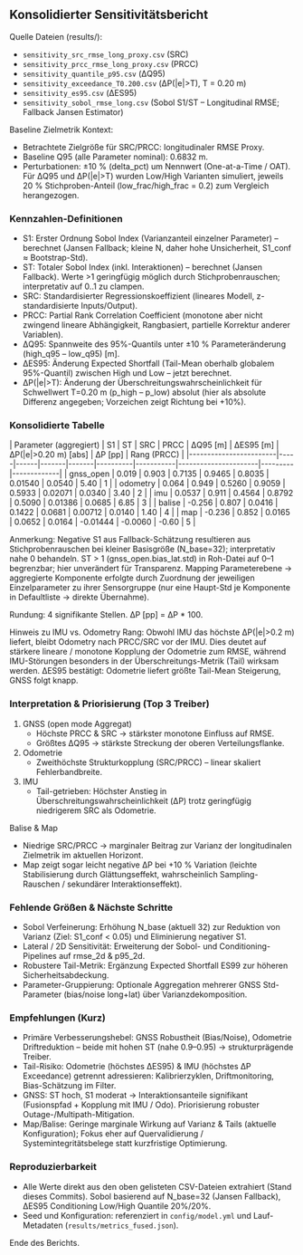 ## Konsolidierter Sensitivitätsbericht

Quelle Dateien (results/):

* `sensitivity_src_rmse_long_proxy.csv` (SRC)
* `sensitivity_prcc_rmse_long_proxy.csv` (PRCC)
* `sensitivity_quantile_p95.csv` (ΔQ95)
* `sensitivity_exceedance_T0.200.csv` (ΔP(|e|>T), T = 0.20 m)
* `sensitivity_es95.csv` (ΔES95)
* `sensitivity_sobol_rmse_long.csv` (Sobol S1/ST – Longitudinal RMSE; Fallback Jansen Estimator)

Baseline Zielmetrik Kontext:

* Betrachtete Zielgröße für SRC/PRCC: longitudinaler RMSE Proxy.
* Baseline Q95 (alle Parameter nominal): 0.6832 m.
* Perturbationen: ±10 % (delta_pct) um Nennwert (One-at-a-Time / OAT). Für ΔQ95 und ΔP(|e|>T) wurden Low/High Varianten simuliert, jeweils 20 % Stichproben-Anteil (low_frac/high_frac = 0.2) zum Vergleich herangezogen.

### Kennzahlen-Definitionen

* S1: Erster Ordnung Sobol Index (Varianzanteil einzelner Parameter) – berechnet (Jansen Fallback; kleine N, daher hohe Unsicherheit, S1_conf ≈ Bootstrap-Std).
* ST: Totaler Sobol Index (inkl. Interaktionen) – berechnet (Jansen Fallback). Werte >1 geringfügig möglich durch Stichprobenrauschen; interpretativ auf 0..1 zu clampen.
* SRC: Standardisierter Regressionskoeffizient (lineares Modell, z-standardisierte Inputs/Output).
* PRCC: Partial Rank Correlation Coefficient (monotone aber nicht zwingend lineare Abhängigkeit, Rangbasiert, partielle Korrektur anderer Variablen).
* ΔQ95: Spannweite des 95%-Quantils unter ±10 % Parameteränderung (high_q95 – low_q95) [m].
* ΔES95: Änderung Expected Shortfall (Tail-Mean oberhalb globalem 95%-Quantil) zwischen High und Low – jetzt berechnet.
* ΔP(|e|>T): Änderung der Überschreitungswahrscheinlichkeit für Schwellwert T=0.20 m (p_high – p_low) absolut (hier als absolute Differenz angegeben; Vorzeichen zeigt Richtung bei +10%).

### Konsolidierte Tabelle

| Parameter (aggregiert) | S1 | ST | SRC | PRCC | ΔQ95 [m] | ΔES95 [m] | ΔP(|e|>0.20 m) [abs] | ΔP [pp] | Rang (PRCC) |
|------------------------|-----|------|-------|-------|----------|-----------|----------------------|---------|-------------|
| gnss_open              | 0.019 | 0.903 | 0.7135 | 0.9465 | 0.8035 | 0.01540 | 0.0540 | 5.40 | 1 |
| odometry               | 0.064 | 0.949 | 0.5260 | 0.9059 | 0.5933 | 0.02071 | 0.0340 | 3.40 | 2 |
| imu                    | 0.0537 | 0.911 | 0.4564 | 0.8792 | 0.5090 | 0.01386 | 0.0685 | 6.85 | 3 |
| balise                 | -0.256 | 0.807 | 0.0416 | 0.1422 | 0.0681 | 0.00712 | 0.0140 | 1.40 | 4 |
| map                    | -0.236 | 0.852 | 0.0165 | 0.0652 | 0.0164 | -0.01444 | -0.0060 | -0.60 | 5 |

Anmerkung: Negative S1 aus Fallback-Schätzung resultieren aus Stichprobenrauschen bei kleiner Basisgröße (N_base=32); interpretativ nahe 0 behandeln. ST > 1 (gnss_open.bias_lat.std) in Roh-Datei auf 0–1 begrenzbar; hier unverändert für Transparenz. Mapping Parameterebene → aggregierte Komponente erfolgte durch Zuordnung der jeweiligen Einzelparameter zu ihrer Sensorgruppe (nur eine Haupt-Std je Komponente in Defaultliste → direkte Übernahme).

Rundung: 4 signifikante Stellen. ΔP [pp] = ΔP * 100.

Hinweis zu IMU vs. Odometry Rang: Obwohl IMU das höchste ΔP(|e|>0.2 m) liefert, bleibt Odometry nach PRCC/SRC vor der IMU. Dies deutet auf stärkere lineare / monotone Kopplung der Odometrie zum RMSE, während IMU-Störungen besonders in der Überschreitungs-Metrik (Tail) wirksam werden. ΔES95 bestätigt: Odometrie liefert größte Tail-Mean Steigerung, GNSS folgt knapp.

### Interpretation & Priorisierung (Top 3 Treiber)

1. GNSS (open mode Aggregat)
   * Höchste PRCC & SRC → stärkster monotone Einfluss auf RMSE.
   * Größtes ΔQ95 → stärkste Streckung der oberen Verteilungsflanke.
2. Odometrie
   * Zweithöchste Strukturkopplung (SRC/PRCC) – linear skaliert Fehlerbandbreite.
3. IMU
   * Tail-getrieben: Höchster Anstieg in Überschreitungswahrscheinlichkeit (ΔP) trotz geringfügig niedrigerem SRC als Odometrie.

Balise & Map

* Niedrige SRC/PRCC → marginaler Beitrag zur Varianz der longitudinalen Zielmetrik im aktuellen Horizont.
* Map zeigt sogar leicht negative ΔP bei +10 % Variation (leichte Stabilisierung durch Glättungseffekt, wahrscheinlich Sampling-Rauschen / sekundärer Interaktionseffekt).

### Fehlende Größen & Nächste Schritte

* Sobol Verfeinerung: Erhöhung N_base (aktuell 32) zur Reduktion von Varianz (Ziel: S1_conf < 0.05) und Eliminierung negativer S1.
* Lateral / 2D Sensitivität: Erweiterung der Sobol- und Conditioning-Pipelines auf rmse_2d & p95_2d.
* Robustere Tail-Metrik: Ergänzung Expected Shortfall ES99 zur höheren Sicherheitsabdeckung.
* Parameter-Gruppierung: Optionale Aggregation mehrerer GNSS Std-Parameter (bias/noise long+lat) über Varianzdekomposition.

### Empfehlungen (Kurz)

* Primäre Verbesserungshebel: GNSS Robustheit (Bias/Noise), Odometrie Driftreduktion – beide mit hohen ST (nahe 0.9–0.95) → strukturprägende Treiber.
* Tail-Risiko: Odometrie (höchstes ΔES95) & IMU (höchstes ΔP Exceedance) getrennt adressieren: Kalibrierzyklen, Driftmonitoring, Bias-Schätzung im Filter.
* GNSS: ST hoch, S1 moderat → Interaktionsanteile signifikant (Fusionspfad + Kopplung mit IMU / Odo). Priorisierung robuster Outage-/Multipath-Mitigation.
* Map/Balise: Geringe marginale Wirkung auf Varianz & Tails (aktuelle Konfiguration); Fokus eher auf Quervalidierung / Systemintegritätsbelege statt kurzfristige Optimierung.

### Reproduzierbarkeit

* Alle Werte direkt aus den oben gelisteten CSV-Dateien extrahiert (Stand dieses Commits). Sobol basierend auf N_base=32 (Jansen Fallback), ΔES95 Conditioning Low/High Quantile 20%/20%.
* Seed und Konfiguration: referenziert in `config/model.yml` und Lauf-Metadaten (`results/metrics_fused.json`).

Ende des Berichts.

